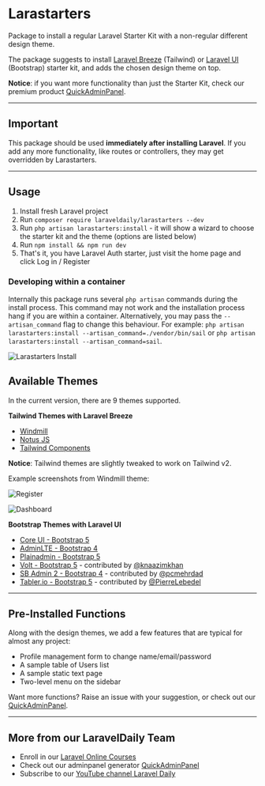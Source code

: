 # Larastarters

Package to install a regular Laravel Starter Kit with a non-regular different design theme.

The package suggests to install [Laravel Breeze](https://github.com/laravel/breeze) (Tailwind) or [Laravel UI](https://github.com/laravel/ui) (Bootstrap) starter kit, and adds the chosen design theme on top.

**Notice**: if you want more functionality than just the Starter Kit, check our premium product [QuickAdminPanel](https://quickadminpanel.com).

---

## Important

This package should be used **immediately after installing Laravel**. If you add any more functionality, like routes or controllers, they may get overridden by Larastarters.

---

## Usage

1. Install fresh Laravel project
2. Run `composer require laraveldaily/larastarters --dev`
3. Run `php artisan larastarters:install` - it will show a wizard to choose the starter kit and the theme (options are listed below)
4. Run `npm install && npm run dev`
5. That's it, you have Laravel Auth starter, just visit the home page and click Log in / Register

### Developing within a container

Internally this package runs several `php artisan` commands during the install process. This command may not work and the installation process hang if you are within a container. Alternatively, you may pass the `--artisan_command` flag to change this behaviour. For example: `php artisan larastarters:install --artisan_command=./vendor/bin/sail` or `php artisan larastarters:install --artisan_command=sail`.

![Larastarters Install](https://laraveldaily.com/wp-content/uploads/2021/11/Screenshot-2021-11-02-at-10.36.03.png)


## Available Themes

In the current version, there are 9 themes supported. 

**Tailwind Themes with Laravel Breeze**

- [Windmill](https://windmillui.com/dashboard-html)
- [Notus JS](https://www.creative-tim.com/product/notus-js)
- [Tailwind Components](https://github.com/tailwindcomponents/dashboard)

**Notice**: Tailwind themes are slightly tweaked to work on Tailwind v2.

Example screenshots from Windmill theme:

![Register](https://laraveldaily.com/wp-content/uploads/2021/10/Screenshot-2021-10-26-at-07.24.59.png)

![Dashboard](https://laraveldaily.com/wp-content/uploads/2021/10/Screenshot-2021-10-26-at-07.25.32.png)


**Bootstrap Themes with Laravel UI**

- [Core UI - Bootstrap 5](https://coreui.io/)
- [AdminLTE - Bootstrap 4](https://adminlte.io/)
- [Plainadmin - Bootstrap 5](https://plainadmin.com/)
- [Volt - Bootstrap 5](https://demo.themesberg.com/volt/) - contributed by [@knaazimkhan](https://github.com/knaazimkhan)
- [SB Admin 2 - Bootstrap 4](https://startbootstrap.github.io/startbootstrap-sb-admin-2/) - contributed by [@pcmehrdad](https://github.com/pcmehrdad)
- [Tabler.io - Bootstrap 5](https://tabler.io/) - contributed by [@PierreLebedel](https://github.com/PierreLebedel)

---

## Pre-Installed Functions

Along with the design themes, we add a few features that are typical for almost any project:

- Profile management form to change name/email/password
- A sample table of Users list
- A sample static text page
- Two-level menu on the sidebar

Want more functions? Raise an issue with your suggestion, or check out our [QuickAdminPanel](https://quickadminpanel.com).

---

## More from our LaravelDaily Team

- Enroll in our [Laravel Online Courses](https://laraveldaily.teachable.com/)
- Check out our adminpanel generator [QuickAdminPanel](https://quickadminpanel.com)
- Subscribe to our [YouTube channel Laravel Daily](https://www.youtube.com/channel/UCTuplgOBi6tJIlesIboymGA)
